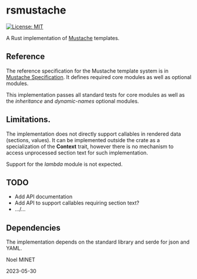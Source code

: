 # rsmustache

[![License: MIT](https://img.shields.io/badge/License-MIT-yellow.svg)](https://opensource.org/licenses/MIT)

A Rust implementation of [Mustache](https://mustache.github.io/mustache.5.html) templates.


## Reference

The reference specification for the Mustache template system is in [Mustache Specification](https://github.com/mustache/spec).
It defines required core modules as well as optional modules.

This implementation passes all standard tests for core modules as well as the *inheritance* and *dynamic-names* optional modules.


## Limitations.

The implementation does not directly support callables in rendered data (sections, values). It can be implemented outside the crate as a specialization of the **Context** trait, however there is no mechanism to access unprocessed section text for such implementation.

Support for the *lambda* module is not expected.


## TODO

- Add API documentation
- Add API to support callables requiring section text?
- .../...

## Dependencies

The implementation depends on the standard library and serde for json and YAML.

Noel MINET

2023-05-30
